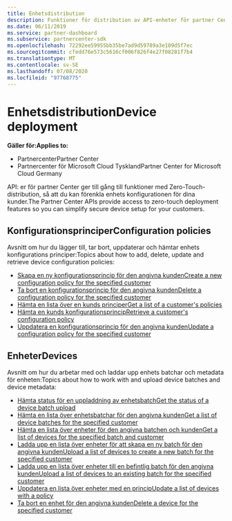 ```yaml
---
title: Enhetsdistribution
description: Funktioner för distribution av API-enheter för partner Center inkluderar konfigurations principer och enheter.
ms.date: 06/11/2019
ms.service: partner-dashboard
ms.subservice: partnercenter-sdk
ms.openlocfilehash: 72292ee59955bb35be7ad9d59789a3e109d5f7ec
ms.sourcegitcommit: cfedd76e573c5616cf006f826f4e27f08281f7b4
ms.translationtype: MT
ms.contentlocale: sv-SE
ms.lasthandoff: 07/08/2020
ms.locfileid: "97768775"
---
```

# <a name="device-deployment"></a><span data-ttu-id="6267b-103">Enhetsdistribution</span><span class="sxs-lookup"><span data-stu-id="6267b-103">Device deployment</span></span>

<span data-ttu-id="6267b-104">**Gäller för:**</span><span class="sxs-lookup"><span data-stu-id="6267b-104">**Applies to:**</span></span>

- <span data-ttu-id="6267b-105">Partnercenter</span><span class="sxs-lookup"><span data-stu-id="6267b-105">Partner Center</span></span>
- <span data-ttu-id="6267b-106">Partnercenter för Microsoft Cloud Tyskland</span><span class="sxs-lookup"><span data-stu-id="6267b-106">Partner Center for Microsoft Cloud Germany</span></span>

<span data-ttu-id="6267b-107">API: er för partner Center ger till gång till funktioner med Zero-Touch-distribution, så att du kan förenkla enhets konfigurationen för dina kunder.</span><span class="sxs-lookup"><span data-stu-id="6267b-107">The Partner Center APIs provide access to zero-touch deployment features so you can simplify secure device setup for your customers.</span></span>

## <a name="configuration-policies"></a><span data-ttu-id="6267b-108">Konfigurationsprinciper</span><span class="sxs-lookup"><span data-stu-id="6267b-108">Configuration policies</span></span>

<span data-ttu-id="6267b-109">Avsnitt om hur du lägger till, tar bort, uppdaterar och hämtar enhets konfigurations principer:</span><span class="sxs-lookup"><span data-stu-id="6267b-109">Topics about how to add, delete, update and retrieve device configuration policies:</span></span>

- [<span data-ttu-id="6267b-110">Skapa en ny konfigurationsprincip för den angivna kunden</span><span class="sxs-lookup"><span data-stu-id="6267b-110">Create a new configuration policy for the specified customer</span></span>](create-a-new-configuration-policy-for-the-specified-customer.md)
- [<span data-ttu-id="6267b-111">Ta bort en konfigurationsprincip för den angivna kunden</span><span class="sxs-lookup"><span data-stu-id="6267b-111">Delete a configuration policy for the specified customer</span></span>](delete-a-configuration-policy-for-the-specified-customer.md)
- [<span data-ttu-id="6267b-112">Hämta en lista över en kunds principer</span><span class="sxs-lookup"><span data-stu-id="6267b-112">Get a list of a customer's policies</span></span>](get-a-list-of-a-customer-s-policies.md)
- [<span data-ttu-id="6267b-113">Hämta en kunds konfigurationsprincip</span><span class="sxs-lookup"><span data-stu-id="6267b-113">Retrieve a customer's configuration policy</span></span>](retrieve-a-customer-s-configuration-policy.md)
- [<span data-ttu-id="6267b-114">Uppdatera en konfigurationsprincip för den angivna kunden</span><span class="sxs-lookup"><span data-stu-id="6267b-114">Update a configuration policy for the specified customer</span></span>](update-a-configuration-policy-for-the-specified-customer.md)

## <a name="devices"></a><span data-ttu-id="6267b-115">Enheter</span><span class="sxs-lookup"><span data-stu-id="6267b-115">Devices</span></span>

<span data-ttu-id="6267b-116">Avsnitt om hur du arbetar med och laddar upp enhets batchar och metadata för enheten:</span><span class="sxs-lookup"><span data-stu-id="6267b-116">Topics about how to work with and upload device batches and device metadata:</span></span>

- [<span data-ttu-id="6267b-117">Hämta status för en uppladdning av enhetsbatch</span><span class="sxs-lookup"><span data-stu-id="6267b-117">Get the status of a device batch upload</span></span>](get-the-status-of-a-device-batch-upload.md)
- [<span data-ttu-id="6267b-118">Hämta en lista över enhetsbatchar för den angivna kunden</span><span class="sxs-lookup"><span data-stu-id="6267b-118">Get a list of device batches for the specified customer</span></span>](get-the-list-of-device-batches-for-the-specified-customer.md)
- [<span data-ttu-id="6267b-119">Hämta en lista över enheter för den angivna batchen och kunden</span><span class="sxs-lookup"><span data-stu-id="6267b-119">Get a list of devices for the specified batch and customer</span></span>](get-a-list-of-devices-for-the-specified-batch-and-customer.md)
- [<span data-ttu-id="6267b-120">Ladda upp en lista över enheter för att skapa en ny batch för den angivna kunden</span><span class="sxs-lookup"><span data-stu-id="6267b-120">Upload a list of devices to create a new batch for the specified customer</span></span>](upload-a-list-of-devices-to-create-a-new-batch-for-the-specified-customer.md)
- [<span data-ttu-id="6267b-121">Ladda upp en lista över enheter till en befintlig batch för den angivna kunden</span><span class="sxs-lookup"><span data-stu-id="6267b-121">Upload a list of devices to an existing batch for the specified customer</span></span>](upload-a-list-of-devices-for-the-specified-customer.md)
- [<span data-ttu-id="6267b-122">Uppdatera en lista över enheter med en princip</span><span class="sxs-lookup"><span data-stu-id="6267b-122">Update a list of devices with a policy</span></span>](update-a-list-of-devices-with-a-policy.md)
- [<span data-ttu-id="6267b-123">Ta bort en enhet för den angivna kunden</span><span class="sxs-lookup"><span data-stu-id="6267b-123">Delete a device for the specified customer</span></span>](delete-a-device-for-the-specified-customer.md)
